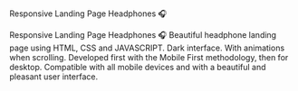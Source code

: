 Responsive Landing Page Headphones 🎧

Responsive Landing Page Headphones 🎧
Beautiful headphone landing page using HTML, CSS and JAVASCRIPT.
Dark interface.
With animations when scrolling.
Developed first with the Mobile First methodology, then for desktop.
Compatible with all mobile devices and with a beautiful and pleasant user interface.


